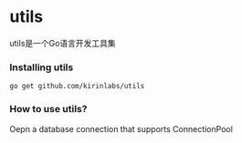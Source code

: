 utils
=====
utils是一个Go语言开发工具集


### Installing utils
    go get github.com/kirinlabs/utils

### How to use utils?
Oepn a database connection that supports ConnectionPool

```go

```
